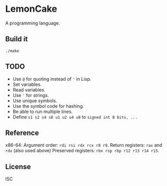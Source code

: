 # LemonCake

A programming language.

## Build it

    ./make

## TODO

- Use `@` for quoting instead of `'` in Lisp.
- Set variables.
- Read variables.
- Use `'` for strings.
- Use unique symbols.
- Use the symbol code for hashing.
- Be able to run multiple lines.
- Define `s1 s2 s4 s8 u1 u2 u4 u8` to `signed int 8 bits, ...`

## Reference

x86-64:
    Argument order: `rdi rsi rdx rcx r8 r9`.
    Return registers: `rax` and `rdx` (also used above)
    Preserved registers: `rbx rsp rbp r12 r13 r14 r15`.

## License

ISC
